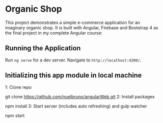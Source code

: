 # Organic Shop

This project demonstrates a simple e-commerce application for an imaginary organic shop. It is built with Angular, Firebase and Bootstrap 4 as the final project in my complete Angular course: 


## Running the Application

Run `ng serve` for a dev server. Navigate to `http://localhost:4200/`. 

## Initializing this app module in local machine 

1: Clone repo

git clone https://github.com/nuelbruno/angularWeb.git
2: Install packages

npm install
3: Start server (includes auto refreshing) and gulp watcher

npm start


